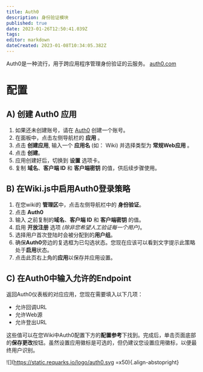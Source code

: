 ```yaml
---
title: Auth0
description: 身份验证模块
published: true
date: 2023-01-26T12:50:41.039Z
tags: 
editor: markdown
dateCreated: 2023-01-08T10:34:05.382Z
---
```


Auth0是一种流行，用于跨应用程序管理身份验证的云服务。
[auth0.com](https://auth0.com)

# 配置

## A) 创建 Auth0 应用

1. 如果还未创建账号，请在 [Auth0](https://auth0.com/) 创建一个账号。
1. 在面板中，点击左侧导航栏的 **应用** 。
1. 点击 **创建应用**, 输入一个 **应用名** (如： Wiki) 并选择类型为 **常规Web应用** 。
1. 点击 **创建**。
1. 应用创建好后，切换到 **设置** 选项卡。
1. 复制 **域名**、**客户端 ID** 和 **客户端密钥** 的值，供后续步骤使用。

## B) 在Wiki.js中启用Auth0登录策略

1. 在您wiki的 **管理区**中，点击左侧导航栏中的 **身份验证**。
1. 点击 **Auth0**
1. 输入 之前复制的**域名**、**客户端 ID** 和 **客户端密钥** 的值。
1. 启用 **开放注册** 选项 *(除非您希望人工验证每一个用户)*。
1. 选择用户首次登陆时会被分配到的**用户组**。
1. 确保**Auth0**旁边的复选框为已勾选状态。您现在应该可以看到文字提示此策略处于**启用**状态。
1. 点击此页右上角的**应用**以保存并应用设置。

## C) 在Auth0中输入允许的Endpoint

返回Auth0仪表板的对应应用，您现在需要填入以下几项：
- 允许回调URL
- 允许Web源
- 允许登出URL

这些值可以在您Wiki中Auth0配置下方的**配置参考**下找到。完成后，单击页面底部的**保存更改**按钮。虽然设置应用徽标是可选的，但仍建议您设置应用徽标，以便最终用户识别。

![](https://static.requarks.io/logo/auth0.svg =x50){.align-abstopright}
  